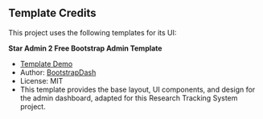 ## Template Credits

This project uses the following templates for its UI:

 **Star Admin 2 Free Bootstrap Admin Template**  
   - [Template Demo](https://www.bootstrapdash.com/demo/star-admin2-free/template/)  
   - Author: [BootstrapDash](https://www.bootstrapdash.com/)  
   - License: MIT  
   - This template provides the base layout, UI components, and design for the admin dashboard, adapted for this Research Tracking System project.

